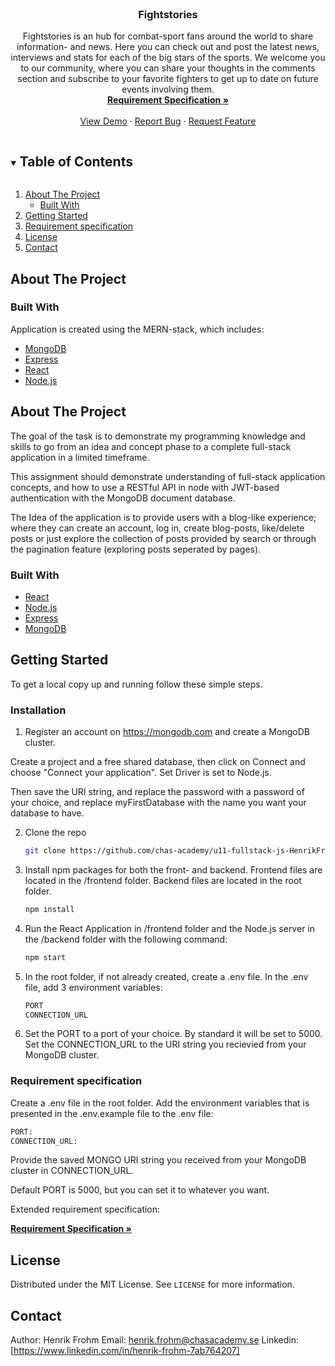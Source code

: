 <!-- PROJECT DESCRIPTION-->
<br />
  <h3 align="center">Fightstories</h3>

  <p align="center">
     Fightstories is an hub for combat-sport fans around the world to share information- and news. Here you can check out and post the latest news, interviews and stats for each of the big stars of the sports. We welcome you to our community, where you can share your thoughts in the comments section and subscribe to your favorite fighters to get up to date on future events involving them.
    <br />  
    <a href="https://docs.google.com/document/d/1J2uC24e3qyB1vx0d1tDZspw5KQtstBlE/edit?usp=sharing&ouid=116450704019366372650&rtpof=true&sd=true"><strong>Requirement Specification »</strong></a>
    <br />
    <br />
    <a href="https://u11-fightstories-app.netlify.app/">View Demo</a>
    ·
    <a href="https://github.com/chas-academy/u11-fullstack-js-HenrikFrohm/issues">Report Bug</a>
    ·
    <a href="https://github.com/chas-academy/u11-fullstack-js-HenrikFrohm/issues">Request Feature</a>
  </p>
</p>

<!-- TABLE OF CONTENTS -->
<details open="open">
  <summary><h2 style="display: inline-block">Table of Contents</h2></summary>
  <ol>
    <li>
      <a href="#about-the-project">About The Project</a>
      <ul>
        <li><a href="#built-with">Built With</a></li>
      </ul>
    </li>
    <li>
      <a href="#getting-started">Getting Started</a>
    </li>
    <li><a href="#requirement-specification">Requirement specification</a></li>
    <li><a href="#https://github.com/HenrikFrohm/u11-project/blob/master/LICENSE.md">License</a></li>
    <li><a href="#contact">Contact</a></li>
  </ol>
</details>

<!-- ABOUT THE PROJECT -->

## About The Project

### Built With

Application is created using the MERN-stack, which includes:

- [MongoDB]()
- [Express]()
- [React]()
- [Node.js]()

## About The Project

The goal of the task is to demonstrate my programming knowledge and skills to go from an idea and concept phase to a complete full-stack application in a limited timeframe.

This assignment should demonstrate understanding of full-stack application concepts, and how to use a RESTful API in node with JWT-based authentication with the MongoDB document database.

The Idea of the application is to provide users with a blog-like experience; where they can create an account, log in, create blog-posts, like/delete posts or just explore the collection of posts provided by search or through the pagination feature (exploring posts seperated by pages).

### Built With

- [React]()
- [Node.js]()
- [Express]()
- [MongoDB]()

<!-- GETTING STARTED -->

## Getting Started

To get a local copy up and running follow these simple steps.

### Installation

1. Register an account on https://mongodb.com and create a MongoDB cluster.

Create a project and a free shared database, then click on Connect and choose "Connect your application".
Set Driver is set to Node.js.

Then save the URI string, and replace the password with a password of your choice, and replace myFirstDatabase with the name you want your database to have.

2. Clone the repo
   ```sh
   git clone https://github.com/chas-academy/u11-fullstack-js-HenrikFrohm
   ```
3. Install npm packages for both the front- and backend. Frontend files are located in the /frontend folder. Backend files are located in the root folder.
   ```sh
   npm install
   ```
4. Run the React Application in /frontend folder and the Node.js server in the /backend folder with the following command:
   ```sh
   npm start
   ```
5. In the root folder, if not already created, create a .env file. In the .env file, add 3 environment variables:
   ```sh
   PORT
   CONNECTION_URL
   ```
6. Set the PORT to a port of your choice. By standard it will be set to 5000. Set the CONNECTION_URL to the URI string you recievied from your MongoDB cluster.

<!-- REQUIREMENT SPECIFICATION -->

### Requirement specification

Create a .env file in the root folder. Add the environment variables that is presented in the .env.example file to the .env file:

```sh
PORT:
CONNECTION_URL:
```

Provide the saved MONGO URI string you received from your MongoDB cluster in CONNECTION_URL.

Default PORT is 5000, but you can set it to whatever you want.

Extended requirement specification:

<a href="https://docs.google.com/document/d/1J2uC24e3qyB1vx0d1tDZspw5KQtstBlE/edit?usp=sharing&ouid=116450704019366372650&rtpof=true&sd=true"><strong>Requirement Specification »</strong></a>

<!-- LICENSE -->

## License

Distributed under the MIT License. See `LICENSE` for more information.

<!-- CONTACT -->

## Contact

Author: Henrik Frohm
Email: henrik.frohm@chasacademy.se
Linkedin: [https://www.linkedin.com/in/henrik-frohm-7ab764207]
